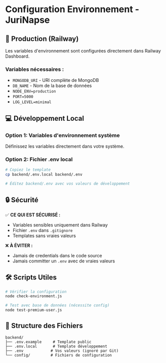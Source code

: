 # Configuration Environnement - JuriNapse

## 🚀 Production (Railway)

Les variables d'environnement sont configurées directement dans Railway Dashboard.

### Variables nécessaires :
- `MONGODB_URI` - URI complète de MongoDB
- `DB_NAME` - Nom de la base de données  
- `NODE_ENV=production`
- `PORT=5000`
- `LOG_LEVEL=minimal`

## 💻 Développement Local

### Option 1: Variables d'environnement système
Définissez les variables directement dans votre système.

### Option 2: Fichier .env local
```bash
# Copiez le template
cp backend/.env.local backend/.env

# Éditez backend/.env avec vos valeurs de développement
```

## 🔒 Sécurité

✅ **CE QUI EST SÉCURISÉ :**
- Variables sensibles uniquement dans Railway
- Fichier `.env` dans `.gitignore`
- Templates sans vraies valeurs

❌ **À ÉVITER :**
- Jamais de credentials dans le code source
- Jamais committer un `.env` avec de vraies valeurs

## 🛠️ Scripts Utiles

```bash
# Vérifier la configuration
node check-environment.js

# Test avec base de données (nécessite config)
node test-premium-user.js
```

## 📁 Structure des Fichiers

```
backend/
├── .env.example     # Template public
├── .env.local       # Template développement  
├── .env            # Vos valeurs (ignoré par Git)
└── config/         # Fichiers de configuration
```